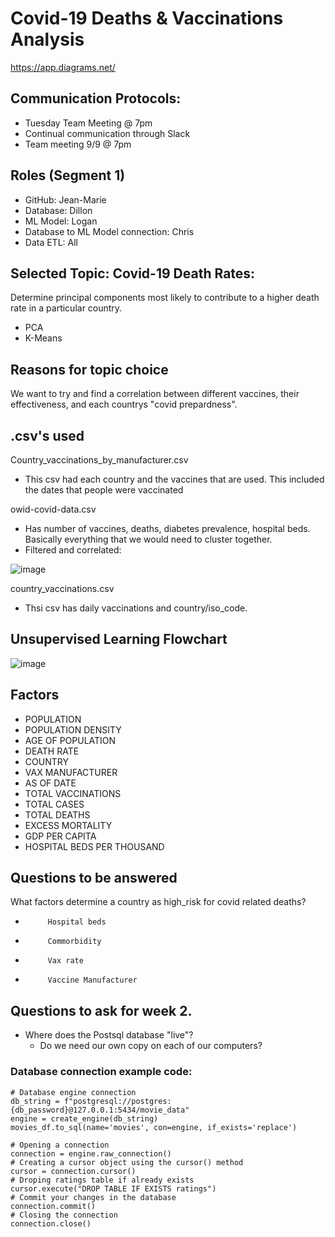 # Covid-19 Deaths & Vaccinations Analysis
https://app.diagrams.net/

## Communication Protocols:
- Tuesday Team Meeting @ 7pm
- Continual communication through Slack
- Team meeting 9/9 @ 7pm

## Roles (Segment 1)
- GitHub: Jean-Marie
- Database: Dillon
- ML Model: Logan
- Database to ML Model connection: Chris
- Data ETL: All


## Selected Topic: Covid-19 Death Rates: 
Determine principal components most likely to contribute to a higher death rate in a particular country.
- PCA
- K-Means 

## Reasons for topic choice
We want to try and find a correlation between different vaccines, their effectiveness, and each countrys "covid prepardness".

## .csv's used
Country_vaccinations_by_manufacturer.csv
 - This csv had each country and the vaccines that are used. This included the dates that people were vaccinated
 
owid-covid-data.csv
 - Has number of vaccines, deaths, diabetes prevalence, hospital beds. Basically everything that we would need to cluster together.
 - Filtered and correlated:
 
 ![image](https://user-images.githubusercontent.com/81878169/133195849-1ec4ac83-f59f-44d9-9a4f-8a5d7e5e1c2e.png)


country_vaccinations.csv
 - Thsi csv has daily vaccinations and country/iso_code.

## Unsupervised Learning Flowchart

![image](https://user-images.githubusercontent.com/81878169/132781422-64f37ff3-e194-450e-aeff-baf2d02506b8.png)


## Factors
- POPULATION
- POPULATION DENSITY
- AGE OF POPULATION
- DEATH RATE
- COUNTRY
- VAX MANUFACTURER
- AS OF DATE
- TOTAL VACCINATIONS
- TOTAL CASES
- TOTAL DEATHS
- EXCESS MORTALITY
- GDP PER CAPITA
- HOSPITAL BEDS PER THOUSAND
 
## Questions to be answered
What factors determine a country as high_risk for covid related deaths?
-          Hospital beds
-          Commorbidity
-          Vax rate
-          Vaccine Manufacturer


## Questions to ask for week 2.
- Where does the Postsql database "live"?
  - Do we need our own copy on each of our computers?

### Database connection example code:
    # Database engine connection
    db_string = f"postgresql://postgres:{db_password}@127.0.0.1:5434/movie_data"
    engine = create_engine(db_string)
    movies_df.to_sql(name='movies', con=engine, if_exists='replace')
    
    # Opening a connection
    connection = engine.raw_connection()
    # Creating a cursor object using the cursor() method
    cursor = connection.cursor()
    # Droping ratings table if already exists
    cursor.execute("DROP TABLE IF EXISTS ratings")
    # Commit your changes in the database
    connection.commit()
    # Closing the connection
    connection.close()
